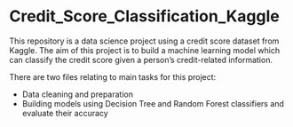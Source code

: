 # Credit_Score_Classification_Kaggle
 
This repository is a data science project using a credit score dataset from Kaggle. The aim of this project is to build a machine learning model which can classify the credit score given a person’s credit-related information.

There are two files relating to main tasks for this project:

- Data cleaning and preparation
- Building models using Decision Tree and Random Forest classifiers and evaluate their accuracy
